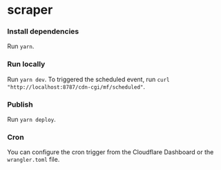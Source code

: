 # scraper

### Install dependencies
Run `yarn`.

### Run locally
Run `yarn dev`.
To triggered the scheduled event, run `curl "http://localhost:8787/cdn-cgi/mf/scheduled"`.

### Publish

Run `yarn deploy`.

### Cron

You can configure the cron trigger from the Cloudflare Dashboard or the `wrangler.toml` file.
